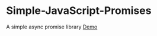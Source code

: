 # Simple-JavaScript-Promises
A simple async promise library
<a href="http://jsfiddle.net/Ly4p9u9t/">Demo</a>
